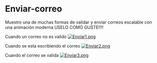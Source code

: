 # Enviar-correo
Muestro una de muchas formas de validar y enviar correos escalable con una animación moderna 
USELO COMO GUSTE!!!!

Cuando un correo no es valido
[![Enviar1.png](https://i.postimg.cc/636VHSZF/Enviar1.png)](https://postimg.cc/xk7b86tP)


Cuando se esta escribiendo el correo
[![Enviar2.png](https://i.postimg.cc/pLxZSkgQ/Enviar2.png)](https://postimg.cc/PP3YpbfN)


Cuando el correo se valida
[![Enviar3.png](https://i.postimg.cc/fynX9Rs7/Enviar3.png)](https://postimg.cc/341dM7dW)
